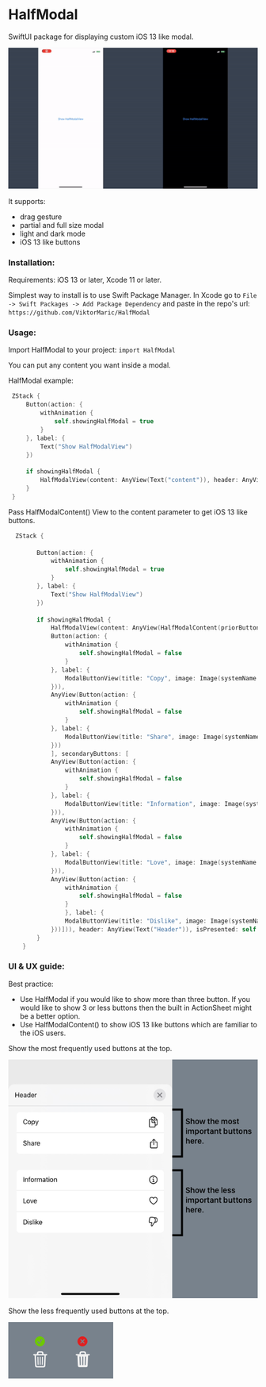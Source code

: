 # HalfModal

SwiftUI package for displaying custom iOS 13 like modal.

![HalfModal](./Resources/halfModal.gif "HalfModal")

It supports:
* drag gesture
* partial and full size modal
* light and dark mode
* iOS 13 like buttons

### Installation:
Requirements: iOS 13 or later, Xcode 11 or later.

Simplest way to install is to use Swift Package Manager.
In Xcode go to `File -> Swift Packages -> Add Package Dependency` and paste in the repo's url: `https://github.com/ViktorMaric/HalfModal`

### Usage:
Import HalfModal to your project: `import HalfModal`

You can put any content you want inside a modal.

HalfModal example:
```swift
 ZStack {
     Button(action: {
         withAnimation {
             self.showingHalfModal = true
         }
     }, label: {
         Text("Show HalfModalView")
     })
     
     if showingHalfModal {
         HalfModalView(content: AnyView(Text("content")), header: AnyView(Text("Header")), isPresented: $showingHalfModal)
     }
 }
```
Pass HalfModalContent() View to the content parameter to get iOS 13 like buttons.
```swift
  ZStack {

        Button(action: {
            withAnimation {
                self.showingHalfModal = true
            }
        }, label: {
            Text("Show HalfModalView")
        })

        if showingHalfModal {
            HalfModalView(content: AnyView(HalfModalContent(priorButtons: [AnyView(
            Button(action: {
                withAnimation {
                    self.showingHalfModal = false
                }
            }, label: {
                ModalButtonView(title: "Copy", image: Image(systemName: "doc.on.doc"), labelColor: .primary)
            })),
            AnyView(Button(action: {
                withAnimation {
                    self.showingHalfModal = false
                }
            }, label: {
                ModalButtonView(title: "Share", image: Image(systemName: "square.and.arrow.up"), labelColor: .primary)
            }))
            ], secondaryButtons: [
            AnyView(Button(action: {
                withAnimation {
                    self.showingHalfModal = false
                }
            }, label: {
                ModalButtonView(title: "Information", image: Image(systemName: "info.circle"), labelColor: .primary)
            })),
            AnyView(Button(action: {
                withAnimation {
                    self.showingHalfModal = false
                }
            }, label: {
                ModalButtonView(title: "Love", image: Image(systemName: "heart"), labelColor: .primary)
            })),
            AnyView(Button(action: {
                withAnimation {
                    self.showingHalfModal = false
                }
                }, label: {
                ModalButtonView(title: "Dislike", image: Image(systemName: "hand.thumbsdown"), labelColor: .primary)
            }))])), header: AnyView(Text("Header")), isPresented: self.$showingHalfModal)
        }
    }
```

### UI & UX guide:
Best practice:
* Use HalfModal if you would like to show more than three button. If you would like to show 3 or less buttons then the built in ActionSheet might be a better option.
* Use HalfModalContent() to show iOS 13 like buttons which are familiar to the iOS users.

Show the most frequently used buttons at the top.

![HalfModal](./Resources/halfModalUX1.png "HalfModal")

Show the less frequently used buttons at the top.

![HalfModal](./Resources/halfModalUX2.png "HalfModal")
